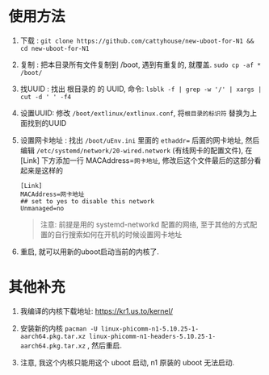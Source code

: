 # 使用方法

1. 下载 : `git clone https://github.com/cattyhouse/new-uboot-for-N1 && cd new-uboot-for-N1`

1. 复制 : 把本目录所有文件复制到 /boot, 遇到有重复的, 就覆盖. `sudo cp -af * /boot/`

1. 找UUID : 找出 根目录的 的 UUID, 命令: `lsblk -f | grep -w '/' | xargs | cut -d ' ' -f4`

1. 设置UUID: 修改 `/boot/extlinux/extlinux.conf`, 将`根目录的标识符` 替换为上面找到的UUID

1. 设置网卡地址 : 找出 `/boot/uEnv.ini` 里面的 `ethaddr=` 后面的网卡地址, 然后编辑 `/etc/systemd/network/20-wired.network` (有线网卡的配置文件), 在[Link] 下方添加一行 MACAddress=`网卡地址`, 修改后这个文件最后的这部分看起来是这样的
    ````
    [Link]
    MACAddress=网卡地址
    ## set to yes to disable this network
    Unmanaged=no

    ````
    >注意: 前提是用的 systemd-networkd 配置的网络, 至于其他的方式配置的自行搜索如何在开机的时候设置网卡地址

1. 重启, 就可以用新的uboot启动当前的内核了.

# 其他补充

1. 我编译的内核下载地址: https://kr1.us.to/kernel/

1. 安装新的内核 `pacman -U linux-phicomm-n1-5.10.25-1-aarch64.pkg.tar.xz linux-phicomm-n1-headers-5.10.25-1-aarch64.pkg.tar.xz` , 然后重启.

1. 注意, 我这个内核只能用这个 uboot 启动, n1 原装的 uboot 无法启动. 

